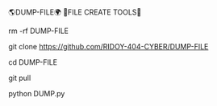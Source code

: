 🌎DUMP-FILE🌍
💚FILE CREATE TOOLS💚

rm -rf DUMP-FILE

git clone https://github.com/RIDOY-404-CYBER/DUMP-FILE

cd DUMP-FILE

git pull

python DUMP.py
